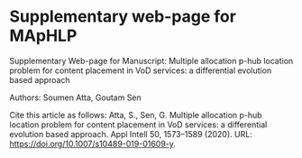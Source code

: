 # Supplementary web-page for MApHLP
Supplementary Web-page for Manuscript:
Multiple allocation p-hub location problem for content placement in VoD services: a differential evolution based approach

Authors: Soumen Atta, Goutam Sen 

Cite this article as follows:
Atta, S., Sen, G. Multiple allocation p-hub location problem for content placement in VoD services: a differential evolution based approach. Appl Intell 50, 1573–1589 (2020). URL: https://doi.org/10.1007/s10489-019-01609-y. 
